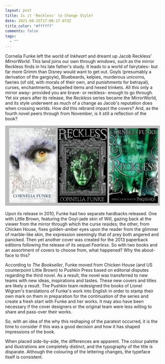 ```yaml
---
layout: post
title: Is it 'Reckless' to Change Style?
date: 2021-08-25T17:00:17.873Z
title_color: "#ffffff"
comments: false
tags:
  - ""
---
```

Cornelia Funke left the world of *Inkheart* and dreamt up Jacob Reckless' *MirrorWorld*. This land joins our own through windows, such as the mirror Reckless finds in his late father's study. It leads to a world of fairytales- but far more Grimm than Disney would want to get out. Goyls (presumably a derivation of the gargoyle), Bluebeards, kelpies, murderous unicorns, faeries (of old, with morals of their own, and punishments for betrayal), curses, enchantments, bespelled items and hexed trinkets. All this only a mirror away- provided you are brave- or reckless- enough to go through. Yet six years after its release, the *Reckless* series became the MirrorWorld, and its style underwent as much of a change as Jacob's reputation does when crossing worlds. How did this rebrand impact the covers? And, as the fourth novel peers through from November, is it still a reflection of the book?

![](../uploads/article7-originalcovers.jpg)

Upon its release in 2010, Funke had two separate hardbacks released. One with Little Brown, featuring the Goyl-jade skin of Will, gazing back at the viewer from the mirror through which the curse resides; the other, from Chicken House, fixes golden-amber eyes upon the reader from the glimmer of marble-like skin, the expression seemingly that of prey both angered and panicked. Then yet another cover was created for the 2013 paperback editions following the release of its sequel *Fearless*. So with two books and an assortment of covers to choose from, what happened? Why the about-face to this?

According to *The Bookseller*, Funke moved from Chicken House (and US counterpoint Little Brown) to Pushkin Press based on editorial disputes regarding the third novel. As a result, the novel was transferred to new teams with new ideas, inspirations and tastes. These new covers and titles are likely a result. The Pushkin team redesigned the books of Lionel Wigram's translations of Funke's work into English in order to stamp their own mark on them in preparation for the continuation of the series and create a fresh start with Funke and her works. It may also have been necessary if the cover designers or the original team were less willing to share and pass-over their works.

So, with an idea of the why this reshaping of the paratext occurred, it is the time to consider if this was a good decision and how it has shaped impressions of the book.

When placed side-by-side, the differences are apparent. The colour palette and illustrations are completely distinct, and the typography of the title is disparate. Although the colouring of the lettering changes, the typeface itself is consistent.